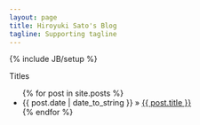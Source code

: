 ```yaml
---
layout: page
title: Hiroyuki Sato's Blog
tagline: Supporting tagline
---
```

{% include JB/setup %}

Titles

<ul class="posts">
  {% for post in site.posts %}
    <li><span>{{ post.date | date_to_string }}</span> &raquo; <a href="{{ BASE_PATH }}{{ post.url }}">{{ post.title }}</a></li>
  {% endfor %}
</ul>

